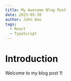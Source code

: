 ```yaml
---
title: My Awesome Blog Post
date: 2023-05-30
author: John Doe
tags:
  - React
  - TypeScript
---
```


# Introduction

Welcome to my blog post 1!

